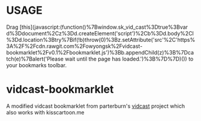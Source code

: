 # USAGE

Drag [this](javascript:(function()%7Bwindow.sk_vid_cast%3Dtrue%3Bvar
d%3Ddocument%2Cz%3Dd.createElement('script')%2Cb%3Dd.body%2Cl%3Dd.location%3Btry%7Bif(!b)throw(0)%3Bz.setAttribute('src'%2C'https%3A%2F%2Fcdn.rawgit.com%2Fowyongsk%2Fvidcast-bookmarklet%2Fv0.1%2Fbookmarklet.js')%3Bb.appendChild(z)%3B%7Dcatch(e)%7Balert('Please
wait until the page has loaded.')%3B%7D%7D)()) to your bookmarks toolbar.

# vidcast-bookmarklet

A modified vidcast bookmarklet from parterburn's [vidcast](https://github.com/parterburn/vidcast) project which also works with kisscartoon.me
